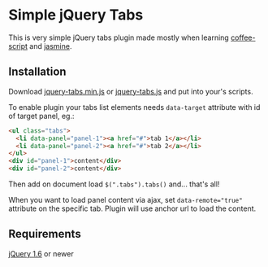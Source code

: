 # Simple jQuery Tabs

This is very simple jQuery tabs plugin made mostly when learning [coffee-script](http://jashkenas.github.com/coffee-script/)
and [jasmine](http://pivotal.github.com/jasmine/).

## Installation

Download [jquery-tabs.min.js](https://github.com/jandudulski/Simple-jQuery-Tabs/blob/master/public/javascripts/jquery-tabs.min.js)
or [jquery-tabs.js](https://github.com/jandudulski/Simple-jQuery-Tabs/blob/master/public/javascripts/jquery-tabs.js)
and put into your's scripts.

To enable plugin your tabs list elements needs `data-target` attribute with
id of target panel, eg.:

```html
<ul class="tabs">
  <li data-panel="panel-1"><a href="#">tab 1</a></li>
  <li data-panel="panel-2"><a href="#">tab 2</a></li>
</ul>
<div id="panel-1">content</div>
<div id="panel-2">content</div>
```

Then add on document load `$(".tabs").tabs()` and... that's all!

When you want to load panel content via ajax, set `data-remote="true"`
attribute on the specific tab. Plugin will use anchor url to load the content.

## Requirements

[jQuery 1.6](http://jquery.com/) or newer
